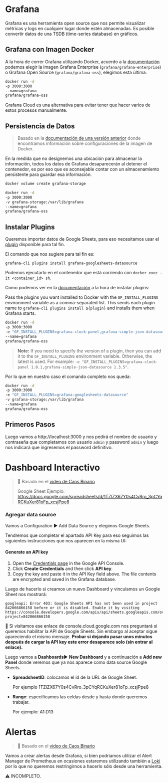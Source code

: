 # Grafana

Grafana es una herramienta open source que nos permite visualizar métricas y logs en cualquier lugar donde estén almacenadas. Es posible convertir datos de una TSDB (time-series database) en gráficos.



## Grafana con Imagen Docker

A la hora de correr Grafana utilizando Docker, acuerdo a la [documentación](https://grafana.com/docs/grafana/latest/setup-grafana/installation/docker/) podemos elegir la imagen Grafana Enterprise (`grafana/grafana-enterprise`) o Grafana Open Source (`grafana/grafana-oss`), elegimos esta última.

```bash
docker run -d
-p 3000:3000
--name=grafana
grafana/grafana-oss
```



Grafana Cloud es una alternativa para evitar tener que hacer varios de estos procesos manualmente.



## Persistencia de Datos

> Basado en la [documentación de una versión anterior](https://grafana.com/docs/grafana/v9.0/setup-grafana/configure-docker/) donde encontramos información sobre configuraciones de la imagen de Docker. 

En la medida que no designemos una ubicación para almacenar la información, todos los datos de Grafana desaparecerán al detener el contenedor, es por eso que es aconsejable contar con un almacenamiento persistente para guardar esa información.

```bash
docker volume create grafana-storage
```



```bash
docker run -d
-p 3000:3000
-v grafana-storage:/var/lib/grafana
--name=grafana
grafana/grafana-oss
```



## Instalar Plugins

Queremos importar datos de Google Sheets, para eso necesitamos usar el [plugin](https://grafana.com/grafana/plugins/grafana-googlesheets-datasource/) disponible para tal fin.

El comando que nos sugiere para tal fin es:

```
grafana-cli plugins install grafana-googlesheets-datasource
```

Podemos ejecutarlo en el contenedor que está corriendo con `docker exec -it <container_id> sh`.



Como podemos ver en la [documentación](https://grafana.com/docs/grafana/latest/setup-grafana/installation/docker/#install-official-and-community-grafana-plugins) a la hora de instalar plugins: 



Pass the plugins you want installed to Docker with the `GF_INSTALL_PLUGINS` environment variable as a comma-separated list. This sends each plugin name to `grafana-cli plugins install ${plugin}` and installs them when Grafana starts.

```bash
docker run -d 
-p 3000:3000 
-e "GF_INSTALL_PLUGINS=grafana-clock-panel,grafana-simple-json-datasource"
--name=grafana 
grafana/grafana-oss
```

> **Note:** If you need to specify the version of a plugin, then you can add it to the `GF_INSTALL_PLUGINS` environment variable. Otherwise, the latest is used. For example: `-e "GF_INSTALL_PLUGINS=grafana-clock-panel 1.0.1,grafana-simple-json-datasource 1.3.5"`.



Por lo que en nuestro caso el comando completo nos queda:

```bash
docker run -d 
-p 3000:3000
-e "GF_INSTALL_PLUGINS=grafana-googlesheets-datasource"
-v grafana-storage:/var/lib/grafana
--name=grafana
grafana/grafana-oss
```





## Primeros Pasos

Luego vamos a http://localhost:3000 y nos pedirá el nombre de usuario y contraseña que completamos con usuario `admin` y password `admin` y luego nos indicará que ingresemos el password definitivo.



# Dashboard Interactivo

> :link: Basado en el [video de Caos Binario](https://youtu.be/GR8QdBrHhw0)
>
> Google Sheet Ejemplo: https://docs.google.com/spreadsheets/d/1TZlZX67Y0s4CvRro_3pCYqRCKuXer81oFp_xcsjPpe8



### Agregar data source

Vamos a Configuration :arrow_forward: Add Data Source y elegimos Google Sheets.

Tendremos que completar el apartado API Key para eso seguimos las siguientes instrucciones que nos aparecen en la misma UI:

#### Generate an API key

1. Open the [Credentials page](https://console.developers.google.com/apis/credentials) in the Google API Console.
2. Click **Create Credentials** and then click **API key**.
3. Copy the key and paste it in the API Key field above. The file contents are encrypted and saved in the Grafana database.



Luego de hacerlo si creamos un nuevo Dashboard y vinculamos un Google Sheet nos mostrará:

```
googleapi: Error 403: Google Sheets API has not been used in project 842066866158 before or it is disabled. Enable it by visiting https://console.developers.google.com/apis/api/sheets.googleapis.com/overview?project=842066866158
```



:rotating_light: Si visitamos ese enlace de console.cloud.google.com nos preguntará si queremos habilitar la API de Google Sheets. Sin embargo al aceptar sigue apareciendo el mismo mensaje. **Probar si dejando pasar unos minutos después de cargar la API key este error desaparece solo (sin entrar al enlace).**



Luego vamos a **Dashboards**:arrow_forward: **New Dashboard** y a continuación a **Add new Panel** donde veremos que ya nos aparece como data source Google Sheets.

* **SpreadsheetID**: colocamos el id de la URL de Google Sheet. 

  Por ejemplo 1TZlZX67Y0s4CvRro_3pCYqRCKuXer81oFp_xcsjPpe8

  

* **Range**: especificamos las celdas desde y hasta donde queremos trabajar. 

  Por ejemplo: A1:D13



# Alertas

> :link: Basado en el [video de Caos Binario](https://youtu.be/lWd4r44bHHo)

Vamos a crear alertas desde Grafana, si bien podríamos utilizar el Alert Manager de Prometheus en ocasiones estaremos utilizando también a [Loki](https://grafana.com/oss/loki/) por lo que no queremos restringirnos a hacerlo sólo desde una herramienta.

:warning: INCOMPLETO.